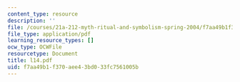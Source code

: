 ```yaml
---
content_type: resource
description: ''
file: /courses/21a-212-myth-ritual-and-symbolism-spring-2004/f7aa49b1f370aee43bd033fc7561005b_l14.pdf
file_type: application/pdf
learning_resource_types: []
ocw_type: OCWFile
resourcetype: Document
title: l14.pdf
uid: f7aa49b1-f370-aee4-3bd0-33fc7561005b
---
```

